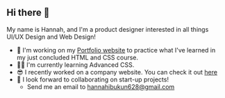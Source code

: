 ## Hi there 👋

My name is Hannah, and I'm a product designer interested in all things UI/UX Design and Web Design!

- 🚀  I'm working on my [Portfolio website](#) to practice what I've learned in my just concluded HTML and CSS course.
- 👩‍💻  I'm currently learning Advanced CSS.
- 😎  I recently worked on a company website. You can check it out [here](https://omnifood-hannah.vercel.app/)
- 🤗  I look forward to collaborating on start-up projects!
  - Send me an email to hannahibukun628@gmail.com
    
<!--
**Hannah-Ibukun/hannah-ibukun** is a ✨ _special_ ✨ repository because its `README.md` (this file) appears on your GitHub profile.

Here are some ideas to get you started:

- 🔭 I’m currently working on ...
- 🌱 I’m currently learning ...
- 👯 I’m looking to collaborate on ...
- 🤔 I’m looking for help with ...
- 💬 Ask me about ...
- 📫 How to reach me: ...
- 😄 Pronouns: ...
- ⚡ Fun fact: ...
-->
